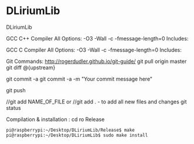 # DLiriumLib
DLiriumLib

GCC C++ Compiler
All Options:
-O3 -Wall -c -fmessage-length=0
Includes:


GCC C Compiler
All Options:
-O3 -Wall -c -fmessage-length=0
Includes:

Git Commands:
http://rogerdudler.github.io/git-guide/
git pull origin master  
git diff @{upstream}

git commit -a
git commit -a -m "Your commit message here"

git push

//git add NAME_OF_FILE or //git add . - to add all new files and changes git status


Compilation & installation : cd ro Release 

    pi@raspberrypi:~/Desktop/DLiriumLib/Release$ make
    pi@raspberrypi:~/Desktop/DLiriumLib$ sudo make install

